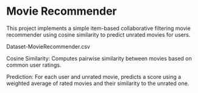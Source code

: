 # Movie Recommender

This project implements a simple item-based collaborative filtering movie recommender using cosine similarity to predict unrated movies for users.

Dataset-MovieRecommender.csv

Cosine Similarity:
Computes pairwise similarity between movies based on common user ratings.

Prediction:
For each user and unrated movie, predicts a score using a weighted average of rated movies and their similarity to the unrated one.
